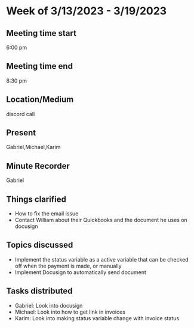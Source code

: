 # Week of 3/13/2023 - 3/19/2023
## Meeting time start
6:00 pm
## Meeting time end
8:30 pm
## Location/Medium
discord call
## Present
Gabriel,Michael,Karim
## Minute Recorder
Gabriel
## Things clarified
 * How to fix the email issue
 * Contact William about their Quickbooks and the document he uses on docusign
## Topics discussed
 * Implement the status variable as a active variable that can be checked off when the payment is made, or manually
 * Implement Docusign to automatically send document
## Tasks distributed
 * Gabriel: Look into docusign
 * Michael: Look into how to get link in invoices
 * Karim: Look into making status variable change with invoice status
